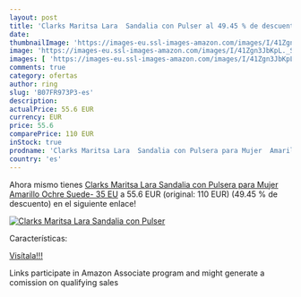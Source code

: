 ```yaml
---
layout: post
title: 'Clarks Maritsa Lara  Sandalia con Pulser al 49.45 % de descuento'
date: 
thumbnailImage: 'https://images-eu.ssl-images-amazon.com/images/I/41Zgn3JbKpL._SL200_.jpg'
image: 'https://images-eu.ssl-images-amazon.com/images/I/41Zgn3JbKpL._SL200_.jpg'
images: [ 'https://images-eu.ssl-images-amazon.com/images/I/41Zgn3JbKpL._SL200_.jpg' ]
comments: true
category: ofertas
author: ring
slug: 'B07FR973P3-es'
description:
actualPrice: 55.6 EUR
currency: EUR
price: 55.6
comparePrice: 110 EUR
inStock: true
prodname: 'Clarks Maritsa Lara  Sandalia con Pulsera para Mujer  Amarillo  Ochre Suede-   35 EU'
country: 'es'
---
```


Ahora mismo tienes [Clarks Maritsa Lara  Sandalia con Pulsera para Mujer  Amarillo  Ochre Suede-   35 EU](https://www.amazon.es/dp/B07FR973P3/?tag=tolees-21) a 55.6 EUR (original: 110 EUR) (49.45 %  de descuento) en el siguiente enlace!

[![Clarks Maritsa Lara  Sandalia con Pulser](https://images-eu.ssl-images-amazon.com/images/I/41Zgn3JbKpL._SL200_.jpg)](https://www.amazon.es/dp/B07FR973P3/?tag=tolees-21)

Características:


[Visítala!!!](https://www.amazon.es/dp/B07FR973P3/?tag=tolees-21)

Links participate in Amazon Associate program and might generate a comission on qualifying sales

